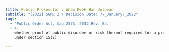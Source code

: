 ```yaml
---
title: Public Prosecutor v Wham Kwok Han Jolovan
subtitle: "[2022] SGMC 2 / Decision Date: 7\_January\_2022"
tags:
  - 'Public Order Act, Cap 257A, 2012 Rev. Ed.'
  - >-
    whether proof of public disorder or risk thereof required for a prosecution
    under section 15(2)

---
```

